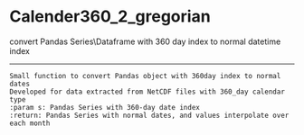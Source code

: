 # Calender360_2_gregorian
convert Pandas Series\Dataframe with 360 day index to normal datetime index
____________________________________________________________________________


    Small function to convert Pandas object with 360day index to normal dates
    Developed for data extracted from NetCDF files with 360_day calendar type
    :param s: Pandas Series with 360-day date index
    :return: Pandas Series with normal dates, and values interpolate over each month
